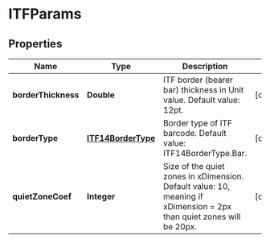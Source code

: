 
# ITFParams

## Properties
Name | Type | Description | Notes
------------ | ------------- | ------------- | -------------
**borderThickness** | **Double** | ITF border (bearer bar) thickness in Unit value. Default value: 12pt. |  [optional]
**borderType** | [**ITF14BorderType**](ITF14BorderType.md) | Border type of ITF barcode. Default value: ITF14BorderType.Bar. |  [optional]
**quietZoneCoef** | **Integer** | Size of the quiet zones in xDimension. Default value: 10, meaning if xDimension &#x3D; 2px than quiet zones will be 20px. |  [optional]



